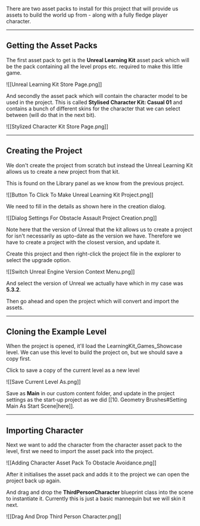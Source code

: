 There are two asset packs to install for this project that will provide us assets to build the world up from - along with a fully fledge player character.

---
## Getting the Asset Packs

The first asset pack to get is the **Unreal Learning Kit** asset pack which will be the pack containing all the level props etc. required to make this little game.

![[Unreal Learning Kit Store Page.png]]

And secondly the asset pack which will contain the character model to be used in the project. This is called **Stylised Character Kit: Casual 01** and contains a bunch of different skins for the character that we can select between (will do that in the next bit).

![[Stylized Character Kit Store Page.png]]

---
## Creating the Project

We don't create the project from scratch but instead the Unreal Learning Kit allows us to create a new project from that kit.

This is found on the Library panel as we know from the previous project.

![[Button To Click To Make Unreal Learning Kit Project.png]]

We need to fill in the details as shown here in the creation dialog.

![[Dialog Settings For Obstacle Assault Project Creation.png]]

Note here that the version of Unreal that the kit allows us to create a project for isn't necessarily as upto-date as the version we have. Therefore we have to create a project with the closest version, and update it.

Create this project and then right-click the project file in the explorer to select the upgrade option.

![[Switch Unreal Engine Version Context Menu.png]]

And select the version of Unreal we actually have which in my case was **5.3.2**.

Then go ahead and open the project which will convert and import the assets.

---
## Cloning the Example Level

When the project is opened, it'll load the LearningKit_Games_Showcase level. We can use this level to build the project on, but we should save a copy first.

Click to save a copy of the current level as a new level

![[Save Current Level As.png]]

Save as **Main** in our custom content folder, and update in the project settings as the start-up project as we did [[10. Geometry Brushes#Setting Main As Start Scene|here]].

---
## Importing Character

Next we want to add the character from the character asset pack to the level, first we need to import the asset pack into the project.

![[Adding Character Asset Pack To Obstacle Avoidance.png]]

After it initialises the asset pack and adds it to the project we can open the project back up again.

And drag and drop the **ThirdPersonCharacter** blueprint class into the scene to instantiate it. Currently this is just a basic mannequin but we will skin it next.

![[Drag And Drop Third Person Character.png]]